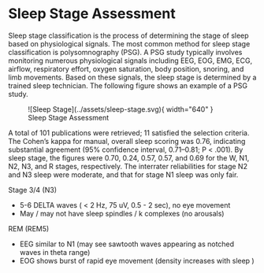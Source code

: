 # Sleep Stage Assessment

Sleep stage classification is the process of determining the stage of sleep based on physiological signals. The most common method for sleep stage classification is polysomnography (PSG). A PSG study typically involves monitoring numerous physiological signals including EEG, EOG, EMG, ECG, airflow, respiratory effort, oxygen saturation, body position, snoring, and limb movements. Based on these signals, the sleep stage is determined by a trained sleep technician. The following figure shows an example of a PSG study.

<figure markdown>
  ![Sleep Stage](../assets/sleep-stage.svg){ width="640" }
  <figcaption>Sleep Stage Assessment</figcaption>
</figure>






A total of 101 publications were retrieved; 11 satisfied the selection criteria. The Cohen’s kappa for manual, overall sleep scoring was 0.76, indicating substantial agreement (95% confidence interval, 0.71–0.81; P < .001). By sleep stage, the figures were 0.70, 0.24, 0.57, 0.57, and 0.69 for the W, N1, N2, N3, and R stages, respectively. The interrater reliabilities for stage N2 and N3 sleep were moderate, and that for stage N1 sleep was only fair.

Stage 3/4 (N3)

* 5-6 DELTA waves ( < 2 Hz, 75 uV, 0.5 - 2 sec), no eye movement
* May / may not have sleep spindles / k complexes (no arousals)


REM (REM5)

* EEG similar to N1 (may see sawtooth waves appearing as notched waves in theta range)
* EOG shows burst of rapid eye movement (density increases with sleep )
